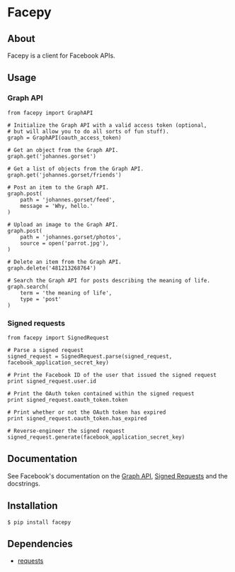 # Facepy

## About

Facepy is a client for Facebook APIs.

## Usage

### Graph API

    from facepy import GraphAPI

    # Initialize the Graph API with a valid access token (optional,
    # but will allow you to do all sorts of fun stuff).
    graph = GraphAPI(oauth_access_token)

    # Get an object from the Graph API.
    graph.get('johannes.gorset')

    # Get a list of objects from the Graph API.
    graph.get('johannes.gorset/friends')

    # Post an item to the Graph API.
    graph.post(
        path = 'johannes.gorset/feed',
        message = 'Why, hello.'
    )

    # Upload an image to the Graph API.
    graph.post(
        path = 'johannes.gorset/photos',
        source = open('parrot.jpg'),
    )

    # Delete an item from the Graph API.
    graph.delete('481213268764')

    # Search the Graph API for posts describing the meaning of life.
    graph.search(
        term = 'the meaning of life',
        type = 'post'
    )

### Signed requests

    from facepy import SignedRequest

    # Parse a signed request
    signed_request = SignedRequest.parse(signed_request, facebook_application_secret_key)

    # Print the Facebook ID of the user that issued the signed request
    print signed_request.user.id
    
    # Print the OAuth token contained within the signed request
    print signed_request.oauth_token.token
    
    # Print whether or not the OAuth token has expired
    print signed_request.oauth_token.has_expired

    # Reverse-engineer the signed request
    signed_request.generate(facebook_application_secret_key)

## Documentation

See Facebook's documentation on the [Graph API](http://developers.facebook.com/docs/reference/api/),
[Signed Requests](https://developers.facebook.com/docs/authentication/signed_request/) and the
docstrings.


## Installation

    $ pip install facepy

## Dependencies

* [requests](https://github.com/kennethreitz/requests/)
